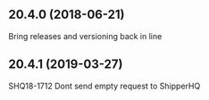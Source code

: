 ## 20.4.0 (2018-06-21)
Bring releases and versioning back in line


## 20.4.1 (2019-03-27)
SHQ18-1712 Dont send empty request to ShipperHQ


